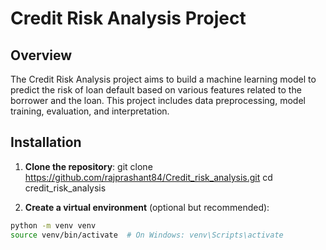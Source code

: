 # Credit Risk Analysis Project

## Overview

The Credit Risk Analysis project aims to build a machine learning model to predict the risk of loan default based on various features related to the borrower and the loan. This project includes data preprocessing, model training, evaluation, and interpretation.


## Installation

1. **Clone the repository**:
git clone https://github.com/rajprashant84/Credit_risk_analysis.git
cd credit_risk_analysis


2. **Create a virtual environment** (optional but recommended):
```bash
python -m venv venv
source venv/bin/activate  # On Windows: venv\Scripts\activate


